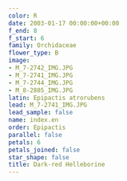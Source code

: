 ```yaml
---
color: R
date: 2003-01-17 00:00:00+00:00
f_end: 8
f_start: 6
family: Orchidaceae
flower_type: B
image:
- M_7-2742_IMG.JPG
- M_7-2741_IMG.JPG
- M_7-2744_IMG.JPG
- M_8-2805_IMG.JPG
latin: Epipactis atrorubens
lead: M_7-2741_IMG.JPG
lead_sample: false
name: index.en
order: Epipactis
parallel: false
petals: 6
petals_joined: false
star_shape: false
title: Dark-red Helleborine
---
```

